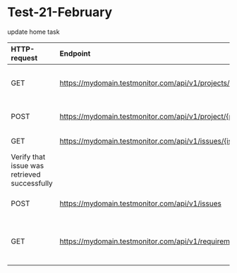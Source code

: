 # Test-21-February
update home task


| HTTP-request |                        Endpoint                                     |            Description                     | Checking |
|:-------------|:--------------------------------------------------------------------|:-------------------------------------------|---------
| GET          | https://mydomain.testmonitor.com/api/v1/projects/{projectId}        | Retrieve a single project                  |Verify that project was retrieved successfully|
| POST         | https://mydomain.testmonitor.com/api/v1/project/{projectId}/archive | Archive a project                          | Verify that project was archived |
| GET          | https://mydomain.testmonitor.com/api/v1/issues/{issueId}            | Retrieve a single issue                    | Retrieve a single issue
	Verify that issue was retrieved successfully|                
| POST         | https://mydomain.testmonitor.com/api/v1/issues                      | Create an issue                            | Verify that issue was created    |
| GET          | https://mydomain.testmonitor.com/api/v1/requirements/{requirementId}| Retrieve a requirement using its identifier| Verify that requirement was retrieved successfully|
